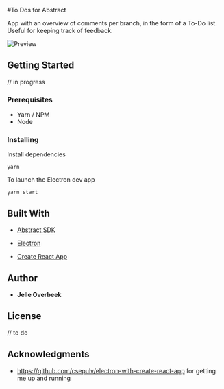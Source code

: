 #To Dos for Abstract

App with an overview of comments per branch, in the form of a To-Do list. Useful for keeping track of feedback.

![Preview](https://d.pr/i/1TLpxK+)

## Getting Started

// in progress

### Prerequisites

- Yarn / NPM
- Node

### Installing

Install dependencies

```
yarn
```

To launch the Electron dev app

```
yarn start
```

## Built With

- [Abstract SDK](https://sdk.goabstract.com/)

- [Electron](https://electronjs.org)

- [Create React App](https://reactjs.org/docs/create-a-new-react-app.html)

## Author

- **Jelle Overbeek**

## License

// to do

## Acknowledgments

- <https://github.com/csepulv/electron-with-create-react-app> for getting me up and running
